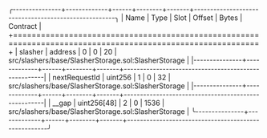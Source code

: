 
╭---------------+-------------+------+--------+-------+-----------------------------------------------------╮
| Name          | Type        | Slot | Offset | Bytes | Contract                                            |
+===========================================================================================================+
| slasher       | address     | 0    | 0      | 20    | src/slashers/base/SlasherStorage.sol:SlasherStorage |
|---------------+-------------+------+--------+-------+-----------------------------------------------------|
| nextRequestId | uint256     | 1    | 0      | 32    | src/slashers/base/SlasherStorage.sol:SlasherStorage |
|---------------+-------------+------+--------+-------+-----------------------------------------------------|
| __gap         | uint256[48] | 2    | 0      | 1536  | src/slashers/base/SlasherStorage.sol:SlasherStorage |
╰---------------+-------------+------+--------+-------+-----------------------------------------------------╯

